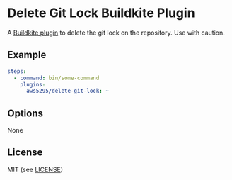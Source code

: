 Delete Git Lock Buildkite Plugin
===============================

A [Buildkite plugin](https://buildkite.com/docs/agent/plugins) to delete the git lock on the repository.  Use with caution.

Example
-------


```yaml
steps:
  - command: bin/some-command
    plugins:
      aws5295/delete-git-lock: ~
```

Options
-------

None

License
-------

MIT (see [LICENSE](LICENSE))
